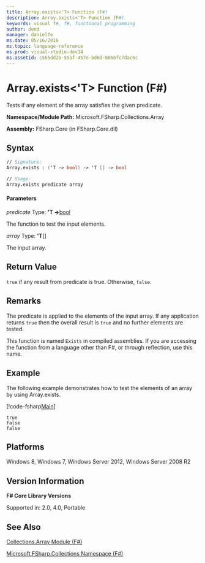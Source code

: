 ```yaml
---
title: Array.exists<'T> Function (F#)
description: Array.exists<'T> Function (F#)
keywords: visual f#, f#, functional programming
author: dend
manager: danielfe
ms.date: 05/16/2016
ms.topic: language-reference
ms.prod: visual-studio-dev14
ms.assetid: c555dd2b-55af-457e-bd0d-8066fc7dac6c 
---
```


# Array.exists<'T> Function (F#)

Tests if any element of the array satisfies the given predicate.

**Namespace/Module Path:** Microsoft.FSharp.Collections.Array

**Assembly:** FSharp.Core (in FSharp.Core.dll)


## Syntax

```fsharp
// Signature:
Array.exists : ('T -> bool) -> 'T [] -> bool

// Usage:
Array.exists predicate array
```

#### Parameters
*predicate*
Type: **'T -&gt;**[bool](https://msdn.microsoft.com/library/89c0cf9c-49ce-4207-a3be-555851a67dd5)


The function to test the input elements.


*array*
Type: **'T**[[]](https://msdn.microsoft.com/library/def20292-9aae-4596-9275-b94e594f8493)


The input array.


## Return Value

`true` if any result from predicate is true. Otherwise, `false`.
## Remarks
The predicate is applied to the elements of the input array. If any application returns `true` then the overall result is `true` and no further elements are tested.

This function is named `Exists` in compiled assemblies. If you are accessing the function from a language other than F#, or through reflection, use this name.

## Example
The following example demonstrates how to test the elements of an array by using Array.exists.

[!code-fsharp[Main](snippets/fsarrays/snippet231.fs)]

```
true
false
false
```

## Platforms
Windows 8, Windows 7, Windows Server 2012, Windows Server 2008 R2


## Version Information
**F# Core Library Versions**

Supported in: 2.0, 4.0, Portable

## See Also
[Collections.Array Module &#40;F&#35;&#41;](Collections.Array-Module-%5BFSharp%5D.md)

[Microsoft.FSharp.Collections Namespace &#40;F&#35;&#41;](Microsoft.FSharp.Collections-Namespace-%5BFSharp%5D.md)